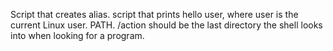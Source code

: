 Script that creates alias.
script that prints hello user, where user is the current Linux user.
PATH. /action should be the last directory the shell looks into when looking for a program.
